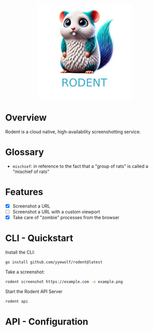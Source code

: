 <p align="center">
    <picture>
      <img alt="Rodent" title="Rodent" width="300px" src="docs/content/assets/img/logo.png">
    </picture>
</p>

# Overview

Rodent is a cloud native, high-availability screenshotting service.

# Glossary

- `mischief`: in reference to the fact that a "group of rats" is called a "mischief of rats"

# Features

- [x] Screenshot a URL
- [ ] Screenshot a URL with a custom viewport
- [x] Take care of "zombie" processes from the browser

# CLI - Quickstart

Install the CLI:

```bash
go install github.com/yyewolf/rodent@latest
```

Take a screenshot:

```bash
rodent screenshot https://example.com -o example.png
```

Start the Rodent API Server

```bash
rodent api
```

# API - Configuration
